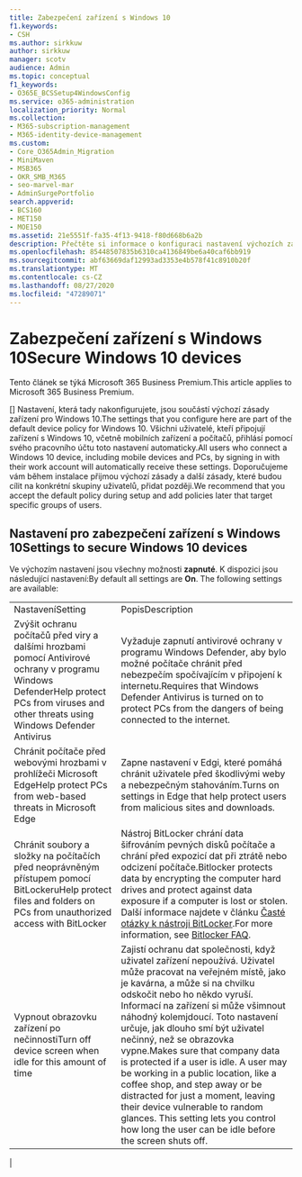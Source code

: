 ```yaml
---
title: Zabezpečení zařízení s Windows 10
f1.keywords:
- CSH
ms.author: sirkkuw
author: sirkkuw
manager: scotv
audience: Admin
ms.topic: conceptual
f1_keywords:
- O365E_BCSSetup4WindowsConfig
ms.service: o365-administration
localization_priority: Normal
ms.collection:
- M365-subscription-management
- M365-identity-device-management
ms.custom:
- Core_O365Admin_Migration
- MiniMaven
- MSB365
- OKR_SMB_M365
- seo-marvel-mar
- AdminSurgePortfolio
search.appverid:
- BCS160
- MET150
- MOE150
ms.assetid: 21e5551f-fa35-4f13-9418-f80d668b6a2b
description: Přečtěte si informace o konfiguraci nastavení výchozích zásad zařízení, která se budou zobrazovat při přihlášení ke svému pracovnímu nebo školnímu účtu.
ms.openlocfilehash: 85448507835b6310ca4136849be6a40caf6bb919
ms.sourcegitcommit: abf63669daf12993ad3353e4b578f41c8910b20f
ms.translationtype: MT
ms.contentlocale: cs-CZ
ms.lasthandoff: 08/27/2020
ms.locfileid: "47289071"
---
```

# <a name="secure-windows-10-devices"></a><span data-ttu-id="1b731-103">Zabezpečení zařízení s Windows 10</span><span class="sxs-lookup"><span data-stu-id="1b731-103">Secure Windows 10 devices</span></span>

<span data-ttu-id="1b731-104">Tento článek se týká Microsoft 365 Business Premium.</span><span class="sxs-lookup"><span data-stu-id="1b731-104">This article applies to Microsoft 365 Business Premium.</span></span>

<span data-ttu-id="1b731-105">[] Nastavení, která tady nakonfigurujete, jsou součástí výchozí zásady zařízení pro Windows 10.</span><span class="sxs-lookup"><span data-stu-id="1b731-105">The settings that you configure here are part of the default device policy for Windows 10.</span></span> <span data-ttu-id="1b731-106">Všichni uživatelé, kteří připojují zařízení s Windows 10, včetně mobilních zařízení a počítačů, přihlásí pomocí svého pracovního účtu toto nastavení automaticky.</span><span class="sxs-lookup"><span data-stu-id="1b731-106">All users who connect a Windows 10 device, including mobile devices and PCs, by signing in with their work account will automatically receive these settings.</span></span> <span data-ttu-id="1b731-107">Doporučujeme vám během instalace přijmou výchozí zásady a další zásady, které budou cílit na konkrétní skupiny uživatelů, přidat později.</span><span class="sxs-lookup"><span data-stu-id="1b731-107">We recommend that you accept the default policy during setup and add policies later that target specific groups of users.</span></span>
  
## <a name="settings-to-secure-windows-10-devices"></a><span data-ttu-id="1b731-108">Nastavení pro zabezpečení zařízení s Windows 10</span><span class="sxs-lookup"><span data-stu-id="1b731-108">Settings to secure Windows 10 devices</span></span>

<span data-ttu-id="1b731-p102">Ve výchozím nastavení jsou všechny možnosti **zapnuté**. K dispozici jsou následující nastavení:</span><span class="sxs-lookup"><span data-stu-id="1b731-p102">By default all settings are **On**. The following settings are available:</span></span>
  
|||
|:-----|:-----|
|<span data-ttu-id="1b731-111">Nastavení</span><span class="sxs-lookup"><span data-stu-id="1b731-111">Setting</span></span>  <br/> |<span data-ttu-id="1b731-112">Popis</span><span class="sxs-lookup"><span data-stu-id="1b731-112">Description</span></span>  <br/> |
|<span data-ttu-id="1b731-113">Zvýšit ochranu počítačů před viry a dalšími hrozbami pomocí Antivirové ochrany v programu Windows Defender</span><span class="sxs-lookup"><span data-stu-id="1b731-113">Help protect PCs from viruses and other threats using Windows Defender Antivirus</span></span>  <br/> |<span data-ttu-id="1b731-114">Vyžaduje zapnutí antivirové ochrany v programu Windows Defender, aby bylo možné počítače chránit před nebezpečím spočívajícím v připojení k internetu.</span><span class="sxs-lookup"><span data-stu-id="1b731-114">Requires that Windows Defender Antivirus is turned on to protect PCs from the dangers of being connected to the internet.</span></span>  <br/> |
|<span data-ttu-id="1b731-115">Chránit počítače před webovými hrozbami v prohlížeči Microsoft Edge</span><span class="sxs-lookup"><span data-stu-id="1b731-115">Help protect PCs from web-based threats in Microsoft Edge</span></span>  <br/> |<span data-ttu-id="1b731-116">Zapne nastavení v Edgi, které pomáhá chránit uživatele před škodlivými weby a nebezpečným stahováním.</span><span class="sxs-lookup"><span data-stu-id="1b731-116">Turns on settings in Edge that help protect users from malicious sites and downloads.</span></span>  <br/> |
|<span data-ttu-id="1b731-117">Chránit soubory a složky na počítačích před neoprávněným přístupem pomocí BitLockeru</span><span class="sxs-lookup"><span data-stu-id="1b731-117">Help protect files and folders on PCs from unauthorized access with BitLocker</span></span>  <br/> |<span data-ttu-id="1b731-118">Nástroj BitLocker chrání data šifrováním pevných disků počítače a chrání před expozicí dat při ztrátě nebo odcizení počítače.</span><span class="sxs-lookup"><span data-stu-id="1b731-118">Bitlocker protects data by encrypting the computer hard drives and protect against data exposure if a computer is lost or stolen.</span></span> <span data-ttu-id="1b731-119">Další informace najdete v článku [Časté otázky k nástroji BitLocker](https://go.microsoft.com/fwlink/?linkid=871000).</span><span class="sxs-lookup"><span data-stu-id="1b731-119">For more information, see [Bitlocker FAQ](https://go.microsoft.com/fwlink/?linkid=871000).</span></span>  <br/> |
|<span data-ttu-id="1b731-120">Vypnout obrazovku zařízení po nečinnosti</span><span class="sxs-lookup"><span data-stu-id="1b731-120">Turn off device screen when idle for this amount of time</span></span>  <br/> |<span data-ttu-id="1b731-p104">Zajistí ochranu dat společnosti, když uživatel zařízení nepoužívá. Uživatel může pracovat na veřejném místě, jako je kavárna, a může si na chvilku odskočit nebo ho někdo vyruší. Informací na zařízení si může všimnout náhodný kolemjdoucí. Toto nastavení určuje, jak dlouho smí být uživatel nečinný, než se obrazovka vypne.</span><span class="sxs-lookup"><span data-stu-id="1b731-p104">Makes sure that company data is protected if a user is idle. A user may be working in a public location, like a coffee shop, and step away or be distracted for just a moment, leaving their device vulnerable to random glances. This setting lets you control how long the user can be idle before the screen shuts off.</span></span>  <br/> |
|